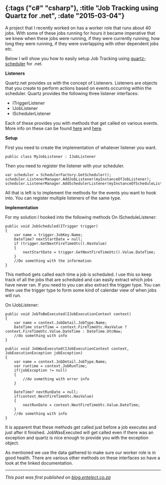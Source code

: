 {:tags ("c#" "csharp"), :title "Job Tracking using Quartz for .net", :date "2015-03-04"}
-----
A project that I recently worked on has a worker role that runs about 40 jobs. With some of these jobs running for hours it became imperative that we knew when these jobs were running, if they were currently running, how long they were running, if they were overlapping with other dependent jobs etc.  

Below I will show you how to easily setup Job Tracking using [quartz-scheduler](http://www.quartz-scheduler.net/) for .net.

**Listeners**

Quartz.net provides us with the concept of Listeners. Listeners are objects that you create to perform actions based on events occurring within the scheduler. Quartz provides the following three listener interfaces:

* ITriggerListener
* IJobListener
* ISchedulerListener 

Each of these provides you with methods that get called on various events. More info on these can be found [here](http://www.quartz-scheduler.net/documentation/quartz-2.x/tutorial/trigger-and-job-listeners.html) and [here](http://www.quartz-scheduler.net/documentation/quartz-2.x/tutorial/scheduler-listeners.html).

**Setup**

First you need to create the implementation of whatever listener you want.
<pre><code class="language-csharp">public class MyJobListener : IJobListener</code></pre>
Then you need to register the listener with your scheduler.
<pre><code class="language-csharp">var scheduler = SchedulerFactory.GetScheduler();
scheduler.ListenerManager.AddJobListener(myInstanceOfJobListener);
scheduler.ListenerManager.AddSchedulerListener(myInstanceOfScheduleListener);</code></pre>
All that is left is to implement the methods for the events you want to hook into.
You can register multiple listeners of the same type.

**Implementation**

For my solution I hooked into the following methods
On IScheduleListener:
<pre><code class="language-csharp">public void JobScheduled(ITrigger trigger)
{
    var name = trigger.JobKey.Name;
    DateTime? nextStartDate = null;
    if (trigger.GetNextFireTimeUtc().HasValue)
    {
        nextStartDate = trigger.GetNextFireTimeUtc().Value.DateTime;
    }
    //Do something with the information
}</code></pre>
This method gets called each time a job is scheduled. I use this so keep track of all the jobs that are scheduled and can easily extract which jobs have never ran. If you need to you can also extract the trigger type. You can then use the trigger type to form some kind of calendar view of when jobs will run.

On IJobListener:
<pre><code class="language-csharp">public void JobToBeExecuted(IJobExecutionContext context)
{
    var name = context.JobDetail.JobType.Name;
    DateTime startTime = context.FireTimeUtc.HasValue ? context.FireTimeUtc.Value.DateTime : DateTime.UtcNow;
    //do something with info
}

public void JobWasExecuted(IJobExecutionContext context, JobExecutionException jobException)
{
    var name = context.JobDetail.JobType.Name;
    var runtime = context.JobRunTime;
    if(jobException != null)
    {
        //do something with error info
    }

    DateTime? nextRunDate = null;
    if(context.NextFireTimeUtc.HasValue)
    {
        nextRunDate = context.NextFireTimeUtc.Value.DateTime;
    }
    //do something with info
}</code></pre>
It is apparent that these methods get called just before a job executes and just after it finished. JobWasExecuted will get called even if there was an exception and quartz is nice enough to provide you with the exception object.

As mentioned we use the data gathered to make sure our worker role is in good health. There are various other methods on these interfaces so have a look at the linked documentation.
___
*This post was first published on [blog.entelect.co.za](http://blog.entelect.co.za/home)*

<a href="http://www.codeproject.com/script/Articles/BlogFeedList.aspx?amid=8804440" rel="tag" style="display:none">CodeProject</a>